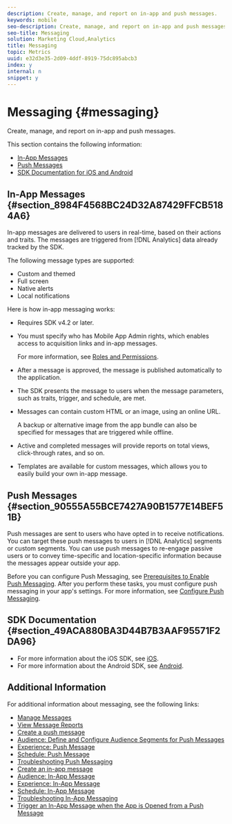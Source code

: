 ```yaml
---
description: Create, manage, and report on in-app and push messages.
keywords: mobile
seo-description: Create, manage, and report on in-app and push messages.
seo-title: Messaging
solution: Marketing Cloud,Analytics
title: Messaging
topic: Metrics
uuid: e32d3e35-2d09-4ddf-8919-75dc895abcb3
index: y
internal: n
snippet: y
---
```


# Messaging {#messaging}

Create, manage, and report on in-app and push messages.

This section contains the following information:

* [In-App Messages](../in-app-messaging/in-app-messaging.md#section_8984F4568BC24D32A87429FFCB5184A6) 
* [Push Messages](../in-app-messaging/in-app-messaging.md#section_90555A55BCE7427A90B1577E14BEF51B) 
* [SDK Documentation for iOS and Android](../in-app-messaging/in-app-messaging.md#section_49ACA880BA3D44B7B3AAF95571F2DA96)

## In-App Messages {#section_8984F4568BC24D32A87429FFCB5184A6}

In-app messages are delivered to users in real-time, based on their actions and traits. The messages are triggered from [!DNL Analytics] data already tracked by the SDK.

The following message types are supported:

* Custom and themed 
* Full screen 
* Native alerts 
* Local notifications

Here is how in-app messaging works:

* Requires SDK v4.2 or later. 
* You must specify who has Mobile App Admin rights, which enables access to acquisition links and in-app messages.

  For more information, see [Roles and Permissions](../gs/c-mob-roles-and-permissions.md#concept_B1EC13F686F742D1AD7025C38F60A70D). 
* After a message is approved, the message is published automatically to the application. 
* The SDK presents the message to users when the message parameters, such as traits, trigger, and schedule, are met. 
* Messages can contain custom HTML or an image, using an online URL.

  A backup or alternative image from the app bundle can also be specified for messages that are triggered while offline. 
* Active and completed messages will provide reports on total views, click-through rates, and so on. 
* Templates are available for custom messages, which allows you to easily build your own in-app message.

## Push Messages {#section_90555A55BCE7427A90B1577E14BEF51B}

Push messages are sent to users who have opted in to receive notifications. You can target these push messages to users in [!DNL Analytics] segments or custom segments. You can use push messages to re-engage passive users or to convey time-specific and location-specific information because the messages appear outside your app.

Before you can configure Push Messaging, see [Prerequisites to Enable Push Messaging](../c-manage-app-settings/c-mob-confg-app/configure-push-messaging/prerequisites-push-messaging.md#concept_28A61FEE3C7F48F1866BD1995EC43ACE). After you perform these tasks, you must configure push messaging in your app's settings. For more information, see [Configure Push Messaging](../c-manage-app-settings/c-mob-confg-app/configure-push-messaging/configure-push-messaging.md#concept_37A4002F4EA549C99FFD9EBC95554D9C).

## SDK Documentation {#section_49ACA880BA3D44B7B3AAF95571F2DA96}

* For more information about the iOS SDK, see [iOS](https://marketing.adobe.com/resources/help/en_US/mobile/ios/). 
* For more information about the Android SDK, see [Android](https://marketing.adobe.com/resources/help/en_US/mobile/android/).

## Additional Information

For additional information about messaging, see the following links:

+ [Manage Messages](messages-manage.md)
+ [View Message Reports](view-message-reports.md)
+ [Create a push message](t-create-push-message.md)
+ [Audience: Define and Configure Audience Segments for Push Messages](c-audience-push-message.md)
+ [Experience: Push Message](c-experience--push-message.md)
+ [Schedule: Push Message](c-schedule-push-message.md)
+ [Troubleshooting Push Messaging](c-troubleshooting-push-messaging.md)
+ [Create an in-app message](t-in-app-message.md)
+ [Audience: In-App Message](c-audience-in-app-message.md)
+ [Experience: In-App Message](c-experience-in-app-message.md)
+ [Schedule: In-App Message](c-schedule-in-app-message.md)
+ [Troubleshooting In-App Messaging](in-apps-ts.md)
+ [Trigger an In-App Message when the App is Opened from a Push Message](t-mob-trig-in-app-open-app-from-push.md)